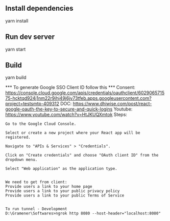 ## Install dependencies

yarn install

## Run dev server

yarn start

## Build

yarn build


*** To generate Google SSO Client ID follow this ***
Consent: https://console.cloud.google.com/apis/credentials/oauthclient/602906571575-hcktqd924j1nm22r9ihj49j6jv73tfeb.apps.googleusercontent.com?project=testsmtp-409312
DOC: https://www.dhiwise.com/post/react-google-oauth-the-key-to-secure-and-quick-logins
Youtube: https://www.youtube.com/watch?v=HtJKUQXmtok
Steps:
```
Go to the Google Cloud Console.

Select or create a new project where your React app will be registered.

Navigate to "APIs & Services" > "Credentials".

Click on "Create credentials" and choose "OAuth client ID" from the dropdown menu.

Select "Web application" as the application type.


We need to get from client:
Provide users a link to your home page
Provide users a link to your public privacy policy
Provide users a link to your public Terms of Service


To run tunnel - Development
D:\Gramener\Softwares>ngrok http 8080 --host-header="localhost:8080"
```